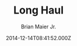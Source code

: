 ---
title: Long Haul
github: https://github.com/brianmaierjr/long-haul
demo: https://brianmaierjr.com/long-haul/
author: Brian Maier Jr.
ssg:
  - Jekyll
cms:
  - No Cms
date: 2014-12-14T08:41:52.000Z
github_branch: master
description: A minimal, type-focused Jekyll theme.
stale: false
---